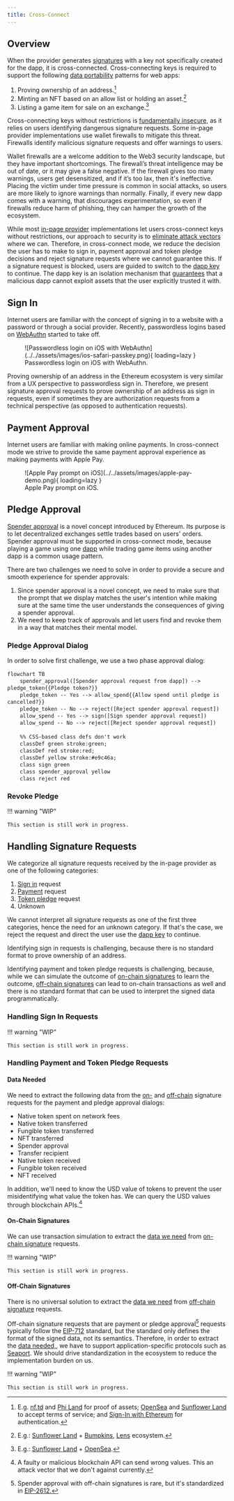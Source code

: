 ```yaml
---
title: Cross-Connect
---
```


## Overview

When the provider generates [signatures](./in-page-provider.md#signatures) with
a key not specifically created for the dapp, it is cross-connected.
Cross-connecting keys is required to support the following [data
portability](./in-page-provider.md#data-portability) patterns for web apps:

1. Proving ownership of an address.[^0]
2. Minting an NFT based on an allow list or holding an asset.[^1]
3. Listing a game item for sale on an exchange.[^2]

Cross-connecting keys without restrictions is [fundamentally
insecure,](./in-page-provider.md#data-portability) as it relies on users
identifying dangerous signature requests. Some in-page provider implementations
use wallet firewalls to mitigate this threat. Firewalls identify malicious
signature requests and offer warnings to users.

Wallet firewalls are a welcome addition to the Web3 security landscape, but they
have important shortcomings. The firewall’s threat intelligence may be out of
date, or it may give a false negative. If the firewall gives too many warnings,
users get desensitized, and if it’s too lax, then it's ineffective. Placing the
victim under time pressure is common in social attacks, so users are more likely
to ignore warnings than normally. Finally, if every new dapp comes with a
warning, that discourages experimentation, so even if firewalls reduce harm of
phishing, they can hamper the growth of the ecosystem.

While most [in-page provider](./in-page-provider.md) implementations let users
cross-connect keys without restrictions, our approach to security is to
[eliminate attack vectors](./security-model.md#deception-mitigation) where we
can.  Therefore, in cross-connect mode, we reduce the decision the user has to
make to sign in, payment approval and token pledge decisions and reject
signature requests where we cannot guarantee this. If a signature request is
blocked, users are guided to switch to the [dapp key](./dapp-keys.md) to
continue. The dapp key is an isolation mechanism that
[guarantees](./dapp-keys.md#automatic-signature-approval) that a malicious dapp
cannot exploit assets that the user explicitly trusted it with.

## Sign In

Internet users are familiar with the concept of signing in to a website with
a password or through a social provider. Recently, passwordless logins based on
[WebAuthn](https://developer.mozilla.org/en-US/docs/Web/API/Web_Authentication_API)
started to take off. 

<figure markdown>
![Passwordless login on iOS with WebAuthn](../../assets/images/ios-safari-passkey.png){ loading=lazy }
<figcaption>
Passwordless login on iOS with WebAuthn.
</figcaption>
</figure>

Proving ownership of an address in the Ethereum ecosystem is very similar from a
UX perspective to passwordless sign in. Therefore, we present signature approval
requests to prove ownership of an address as sign in requests, even if sometimes
they are authorization requests from a technical perspective (as opposed to
authentication requests).

## Payment Approval

Internet users are familiar with making online payments. In cross-connect mode
we strive to provide the same payment approval experience as making payments
with Apple Pay.

<figure markdown>
![Apple Pay prompt on iOS](../../assets/images/apple-pay-demo.png){ loading=lazy }
<figcaption>
Apple Pay prompt on iOS.
</figcaption>
</figure>

## Pledge Approval

[Spender approval](./in-page-provider.md#spender-approvals) is a novel concept
introduced by Ethereum. Its purpose is to let decentralized exchanges settle
trades based on users' orders. Spender approval must be supported in
cross-connect mode, because playing a game using one
[dapp](./dapp-keys.md#what-is-a-dapp) while trading game items using another
dapp is a common usage pattern.

There are two challenges we need to solve in order to provide a secure and
smooth experience for spender approvals:

1. Since spender approval is a novel concept, we need to make sure that the
   prompt that we display matches the user's intention while making sure at the
   same time the user understands the consequences of giving a spender approval.
2. We need to keep track of approvals and let users find and revoke them in a
   way that matches their mental model.

### Pledge Approval Dialog

In order to solve first challenge, we use a two phase approval dialog:

```mermaid
flowchart TB
    spender_approval([Spender approval request from dapp]) -->  pledge_token{{Pledge token?}}
    pledge_token -- Yes --> allow_spend{{Allow spend until pledge is cancelled?}}
    pledge_token -- No --> reject([Reject spender approval request])
    allow_spend -- Yes --> sign([Sign spender approval request])
    allow_spend -- No --> reject([Reject spender approval request])
    
    %% CSS-based class defs don't work
    classDef green stroke:green;
    classDef red stroke:red;
    classDef yellow stroke:#e9c46a;
    class sign green
    class spender_approval yellow
    class reject red
```

### Revoke Pledge

!!! warning "WIP"

    This section is still work in progress.

## Handling Signature Requests

We categorize all signature requests received by the in-page provider as one of
the following categories:

1. [Sign in](#sign-in) request
2. [Payment](#payment-approval) request
3. [Token pledge](#pledge-approval) request
4. Unknown

We cannot interpret all signature requests as one of the first three categories,
hence the need for an unknown category. If that's the case, we reject the
request and direct the user use the [dapp key](./dapp-keys.md) to continue.

Identifying sign in requests is challenging, because there is no standard format
to prove ownership of an address.

Identifying payment and token pledge requests is challenging, because, while we
can simulate the outcome of [on-chain
signatures](./in-page-provider.md#on-chain-signatures) to learn the outcome,
[off-chain signatures](./in-page-provider.md#off-chain-signatures) can lead to
on-chain transactions as well and there is no standard format that can be used
to interpret the signed data programmatically.

### Handling Sign In Requests

!!! warning "WIP"

    This section is still work in progress.

### Handling Payment and Token Pledge Requests

#### Data Needed

We need to extract the following data from the
[on-](./in-page-provider.md#on-chain-signatures) and
[off-chain](./in-page-provider.md#off-chain-signatures) signature requests for
the payment and pledge approval dialogs:

- Native token spent on network fees
- Native token transferred
- Fungible token transferred
- NFT transferred
- Spender approval
- Transfer recipient
- Native token received             
- Fungible token received
- NFT received

In addition, we'll need to know the USD value of tokens to prevent the user
misidentifying what value the token has. We can query the USD values through
blockchain APIs.[^10] 

#### On-Chain Signatures

We can use transaction simulation to extract the [data we need](#data-needed)
from [on-chain signature](./in-page-provider.md#on-chain-signatures) requests.

!!! warning "WIP"

    This section is still work in progress.

#### Off-Chain Signatures

There is no universal solution to extract the [data we need](#data-needed) from
[off-chain signature](./in-page-provider.md#off-chain-signatures) requests.

Off-chain signature requests that are payment or pledge approval[^20] requests
typically follow the [EIP-712](https://eips.ethereum.org/EIPS/eip-712) standard,
but the standard only defines the format of the signed data, not its semantics.
Therefore, in order to extract the [data needed,](#data-needed), we have to
support application-specific protocols such as
[Seaport](https://docs.opensea.io/reference/seaport-overview). We should drive
standardization in the ecosystem to reduce the implementation burden on us.

!!! warning "WIP"

    This section is still work in progress.

[^0]:
    E.g. [nf.td](https://nf.td/) and [Phi Land](https://philand.xyz/) for proof of
    assets; [OpenSea](https://opensea.io) and [Sunflower
    Land](https://sunflower-land.com/) to accept terms of service; and [Sign-In with
    Ethereum](https://eips.ethereum.org/EIPS/eip-4361) for authentication.

[^1]:
    E.g.: [Sunflower Land](https://sunflower-land.com/) +
    [Bumpkins](https://bumpkins.io/), [Lens](https://www.lens.xyz/) ecosystem.

[^2]:
    E.g.: [Sunflower Land](https://sunflower-land.com/) +
    [OpenSea](https://opensea.io).

[^10]:
    A faulty or malicious blockchain API can send wrong values. This an attack
    vector that we don't against currently.

[^20]:
    Spender approval with off-chain signatures is rare, but it's standardized in
    [EIP-2612.](https://eips.ethereum.org/EIPS/eip-2612)
